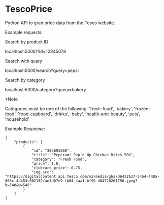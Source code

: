 # TescoPrice

Python API to grab price data from the Tesco website.

Example requests:

Search by product ID

localhost:5000/?id=12345678 

Search with query

localhost:5000/search?query=pepsi 

Search by category

localhost:5000/category?query=bakery

*Note

Categories must be one of the following:
'fresh-food', 'bakery', 'frozen-food', 'food-cupboard', 'drinks', 'baby', 'health-and-beauty', 'pets', 'household'

Example Response:

```
{
    "products": [
        {
            "id": "303693660",
            "title": "Peperami Pep'd Up Chicken Bites 50G",
            "category": "Fresh Food",
            "price": 1.0,
            "clubcard_price": 0.75,
            "img_src": "https://digitalcontent.api.tesco.com/v2/media/ghs/06432b37-5464-448a-805c-4d453c902152/ae3d67e9-fb84-4aa1-bf96-464726261750.jpeg?h=540&w=540"
        }
    ]
}
```
